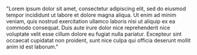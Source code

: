 "Lorem ipsum dolor sit amet, consectetur adipiscing elit, sed 
do eiusmod tempor incididunt ut labore et dolore magna aliqua. Ut enim ad minim veniam, quis nostrud exercitation ullamco 
laboris 
nisi ut aliquip ex ea commodo consequat. Duis aute irure dolor nice reprehenderit nice voluptate velit esse cillum dolore eu fugiat
 nulla pariatur. Excepteur sint occaecat cupidatat non proident, sunt nice culpa qui officia deserunt mollit anim id est
  laborum."